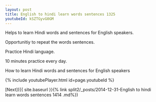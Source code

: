 ```yaml
---
layout: post
title: English to hindi learn words sentences 1325 
youtubeId: kSZTGyvG0GM
---
```

 
 
Helps to learn Hindi words and sentences for English speakers.

Opportunitiy to repeat the words sentences. 

Practice Hindi language. 
 
10 minutes practice every day. 
 
How to learn Hindi words and sentences for English speakers 
 
{% include youtubePlayer.html id=page.youtubeId %}
 
 
[Next]({{ site.baseurl }}{% link  split2/_posts/2014-12-31-English to hindi learn words sentences 1414 .md%})
 

